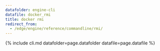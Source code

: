 ```yaml
---
datafolder: engine-cli
datafile: docker_rmi
title: docker rmi
redirect_from:
  - /edge/engine/reference/commandline/rmi/
---
```

<!--
Sorry, but the contents of this page are automatically generated from
Docker's source code. If you want to suggest a change to the text that appears
here, you'll need to find the string by searching this repo:

https://github.com/docker/cli
-->
{% include cli.md datafolder=page.datafolder datafile=page.datafile %}
